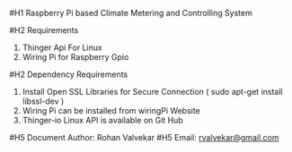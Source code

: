 #H1 Raspberry Pi based Climate Metering and Controlling System

#H2 Requirements
1. Thinger Api For Linux
2. Wiring Pi for Raspberry Gpio

#H2 Dependency Requirements
1. Install Open SSL Libraries for Secure Connection ( sudo apt-get install libssl-dev )
2. Wiring Pi can be installed from wiringPi Website
3. Thinger-io Linux API is available on Git Hub

#H5 Document Author: Rohan Valvekar
#H5 Email: rvalvekar@gmail.com
